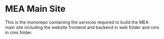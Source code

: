 # MEA Main Site

This is the monorepo containing the services required to build the MEA main site including the website frontend and backend in web folder and cms in cms folder.
